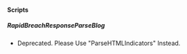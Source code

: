 
#### Scripts
##### RapidBreachResponseParseBlog
- Deprecated. Please Use "ParseHTMLIndicators" Instead.
